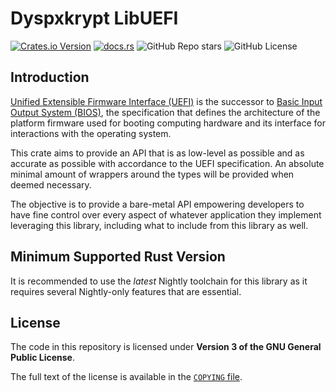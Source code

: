 # Dyspxkrypt LibUEFI

[![Crates.io Version](https://img.shields.io/crates/v/dyspxkrypt-libuefi?style=for-the-badge)](https://crates.io/crates/dyspxkrypt-libuefi)
[![docs.rs](https://img.shields.io/docsrs/dyspxkrypt-libuefi?style=for-the-badge)](https://docs.rs/dyspxkrypt-libuefi)
![GitHub Repo stars](https://img.shields.io/github/stars/dyspxkrypt-os/dyspxkrypt-libuefi?style=for-the-badge)
![GitHub License](https://img.shields.io/github/license/dyspxkrypt-os/dyspxkrypt-libuefi?style=for-the-badge)

## Introduction

[Unified Extensible Firmware Interface (UEFI)] is the successor to [Basic Input Output System (BIOS)], the specification
that defines the architecture of the platform firmware used for booting computing hardware and its interface for interactions
with the operating system.

[Basic Input Output System (BIOS)]: https://en.wikipedia.org/wiki/BIOS
[Unified Extensible Firmware Interface (UEFI)]: https://en.wikipedia.org/wiki/UEFI

This crate aims to provide an API that is as low-level as possible and as accurate as possible with accordance to the UEFI
specification. An absolute minimal amount of wrappers around the types will be provided when deemed necessary.

The objective is to provide a bare-metal API empowering developers to have fine control over every aspect of whatever application
they implement leveraging this library, including what to include from this library as well.

## Minimum Supported Rust Version

It is recommended to use the *latest* Nightly toolchain for this library as it requires several Nightly-only features that are
essential.

## License

The code in this repository is licensed under **Version 3 of the GNU General Public License**.

The full text of the license is available in the [`COPYING` file].

[`COPYING` file]: ./COPYING
